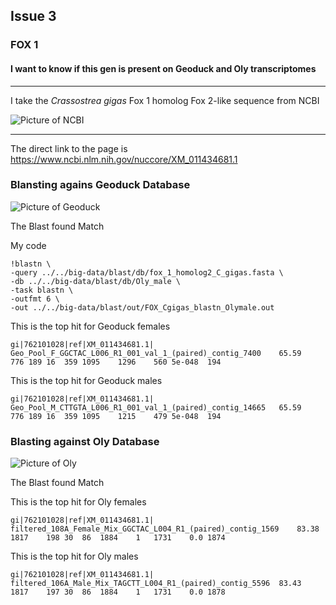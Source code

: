 ## Issue 3

### FOX 1 ###
#### I want to know if this gen is present on Geoduck and Oly transcriptomes ####
---

I take the *Crassostrea gigas* Fox 1 homolog Fox 2-like sequence from NCBI


![Picture of NCBI](https://cloud.githubusercontent.com/assets/15221713/10681934/7ce30b86-78db-11e5-84b6-a50220fc1808.png)
___


The direct link to the page is 
<https://www.ncbi.nlm.nih.gov/nuccore/XM_011434681.1>

### Blansting agains Geoduck Database ###

![Picture of Geoduck](https://cloud.githubusercontent.com/assets/15221713/10681935/7ce35c94-78db-11e5-83de-279da14618c8.jpg)


The Blast found Match


My code 

```
!blastn \
-query ../../big-data/blast/db/fox_1_homolog2_C_gigas.fasta \
-db ../../big-data/blast/db/Oly_male \
-task blastn \
-outfmt 6 \
-out ../../big-data/blast/out/FOX_Cgigas_blastn_Olymale.out
```

This is the top hit for Geoduck females 
```
gi|762101028|ref|XM_011434681.1|	Geo_Pool_F_GGCTAC_L006_R1_001_val_1_(paired)_contig_7400	65.59	776	189	16	359	1095	1296	560	5e-048	194
```

This is the top hit for Geoduck males 
```
gi|762101028|ref|XM_011434681.1|	Geo_Pool_M_CTTGTA_L006_R1_001_val_1_(paired)_contig_14665	65.59	776	189	16	359	1095	1215	479	5e-048	194
```

### Blasting against Oly Database ###

![Picture of Oly](Oly.jpg)

The Blast found Match

This is the top hit for Oly females 
```
gi|762101028|ref|XM_011434681.1|	filtered_108A_Female_Mix_GGCTAC_L004_R1_(paired)_contig_1569	83.38	1817	198	30	86	1884	1	1731	0.0	1874
```

This is the top hit for Oly males 
```
gi|762101028|ref|XM_011434681.1|	filtered_106A_Male_Mix_TAGCTT_L004_R1_(paired)_contig_5596	83.43	1817	197	30	86	1884	1	1731	0.0	1878
```
